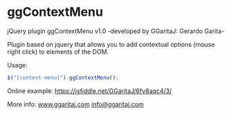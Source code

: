 # ggContextMenu
jQuery plugin ggContextMenu v1.0 -developed by GGaritaJ: Gerardo Garita-

Plugin based on jquery that allows you to add contextual options (mouse right click) to elements of the DOM. 

Usage:
```javascript
$("[context-menu]").ggContextMenu();
```

Online example: https://jsfiddle.net/GGaritaJ/6fv8aqc4/3/

More info: www.ggaritaj.com info@ggaritaj.com
